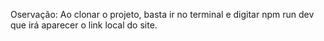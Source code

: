 Oservação: Ao clonar o projeto, basta ir no terminal e digitar npm run dev que irá aparecer o link local do site.
